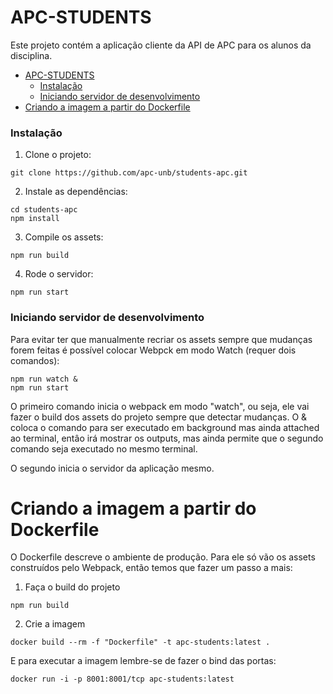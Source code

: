 # APC-STUDENTS

Este projeto contém a aplicação cliente da API de APC para os alunos da disciplina.

- [APC-STUDENTS](#apc-students)
    - [Instalação](#instala%c3%a7%c3%a3o)
    - [Iniciando servidor de desenvolvimento](#iniciando-servidor-de-desenvolvimento)
- [Criando a imagem a partir do Dockerfile](#criando-a-imagem-a-partir-do-dockerfile)


### Instalação

1. Clone o projeto:
```
git clone https://github.com/apc-unb/students-apc.git
```

2. Instale as dependências:
```
cd students-apc
npm install
```

3. Compile os assets:
```
npm run build
```

4. Rode o servidor:
```
npm run start
```

### Iniciando servidor de desenvolvimento

Para evitar ter que manualmente recriar os assets sempre que mudanças forem feitas é possível colocar Webpck em modo Watch (requer dois comandos):

```
npm run watch &
npm run start
```
O primeiro comando inicia o webpack em modo "watch", ou seja, ele vai fazer o build dos assets do projeto sempre que detectar mudanças. O &amp; coloca o comando para ser executado em background mas ainda attached ao terminal, entâo irá mostrar os outputs, mas ainda permite que o segundo comando seja executado no mesmo terminal.

O segundo inicia o servidor da aplicação mesmo.

# Criando a imagem a partir do Dockerfile

O Dockerfile descreve o ambiente de produção. Para ele só vão os assets construídos pelo Webpack, então temos que fazer um passo a mais:

1. Faça o build do projeto

```
npm run build
```

2. Crie a imagem

```
docker build --rm -f "Dockerfile" -t apc-students:latest .
```

E para executar a imagem lembre-se de fazer o bind das portas:

```
docker run -i -p 8001:8001/tcp apc-students:latest
```